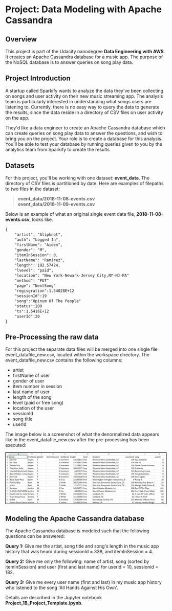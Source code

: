 # Project: Data Modeling with Apache Cassandra

## Overview
This project is part of the Udacity nanodegree **Data Engineering with AWS**. It creates an Apache Cassandra database for a music app. The purpose of the NoSQL database is to answer queries on song play data.

## Project Introduction
A startup called Sparkify wants to analyze the data they've been collecting on songs and user activity on their new music streaming app. The analysis team is particularly interested in understanding what songs users are listening to. Currently, there is no easy way to query the data to generate the results, since the data reside in a directory of CSV files on user activity on the app.

They'd like a data engineer to create an Apache Cassandra database which can create queries on song play data to answer the questions, and wish to bring you on the project. Your role is to create a database for this analysis. You'll be able to test your database by running queries given to you by the analytics team from Sparkify to create the results.
    

## Datasets

For this project, you'll be working with one dataset: **event_data**. The directory of CSV files is partitioned by date. Here are examples of filepaths to two files in the dataset:

>**event_data/2018-11-08-events.csv**<br>
>**event_data/2018-11-09-events.csv**

Below is an example of what an original single event data file, **2018-11-08-events.csv**, looks like.
```
{
    "artist": "Slipknot", 
    "auth": "Logged In", 
    "firstName": "Aiden", 
    "gender": "M", 
    "itemInSession": 0, 
    "lastName": "Ramirez", 
    "length": 192.57424, 
    "lvevel": "paid", 
    "location": "New York-Newark-Jersey City,NY-NJ-PA"
    "method": "PUT"    
    "page": "NextSong"
    "regisgration":1.54028E+12
    "sessionId":19
    "song":"Opinum Of The People"
    "status":200
    "ts":1.5416E+12
    "userId":20    
}
```

## Pre-Processing the raw data

For this project the separate data files will be merged into one single file event_datafile_new.csv, located within the workspace directory.
The event_datafile_new.csv contains the following columns:

- artist 
- firstName of user
- gender of user
- item number in session
- last name of user
- length of the song
- level (paid or free song)
- location of the user
- sessionId
- song title
- userId

The image below is a screenshot of what the denormalized data appears like in the event_datafile_new.csv after the pre-processing has been executed:<br>

<img src="images/image_event_datafile_new.jpg">

## Modeling the Apache Cassandra database

The Apache Cassandra database is modeled such that the following questions can be answered:

**Query 1:** Give me the artist, song title and song's length in the music app history that was heard during  sessionId = 338, and itemInSession  = 4.

**Query 2:** Give me only the following: name of artist, song (sorted by itemInSession) and user (first and last name) for userid = 10, sessionid = 182.

**Query 3:** Give me every user name (first and last) in my music app history who listened to the song 'All Hands Against His Own'.

Details are described in the Jupyter notebook **Project_1B_Project_Template.ipynb**.